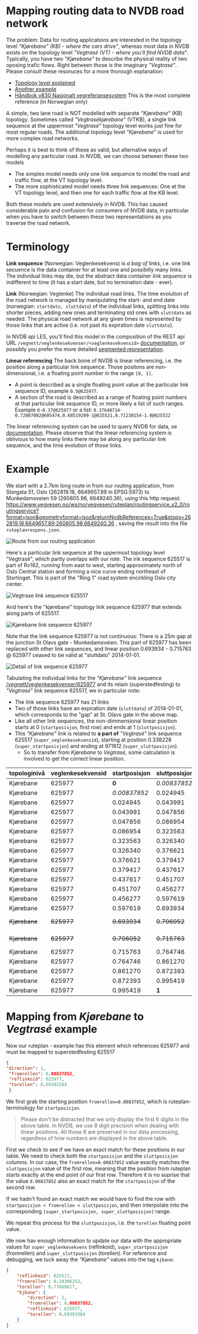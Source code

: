 # Mapping routing data to NVDB road network
 
The problem: Data for routing applications are interested in the topology level _"Kjørebane" (KB) - where the cars drive"_, 
whereas most 
data in NVDB exists on the topology level _"Vegtrasé (VT) - where you'll find NVDB data"_. Typically, you have two  _"Kjørebane"_ to describe the physical reality of two oposing trafic flows. Right between those is the imaginary _"Vegtrasé"_. Please consult these resoruces for a more thorough explanation: 

  * [Topology level explained](https://nvdbtransportportal.vegdata.no/konsept5_network.html#topology-levels)
  * [Another example](https://github.com/LtGlahn/nvdbspeedlimit/blob/main/grabbing-from-NVDBapi.md)
  * [Håndbok v830 Nasjonalt vegreferansesystem](https://www.vegvesen.no/globalassets/fag/handboker/hb-v830-nasjonalt-vegreferansesystem.pdf) This is the most complete reference (in Norwegian only)

A simple, two lane road is NOT modelled with separate _"Kjørebane"_ (KB) topology. Sometimes called _"Vegtrasékjørebane"_ (VTKB), a single link sequence at the uppermost _"Vegtrasé"_ topology level works just fine for most regular roads. The additional topology level _"Kjørebane"_ is used for more complex road networks. 

Perhaps it is best to think of these as valid, but alternative ways of modelling any particular road. In NVDB, we can choose between these two models
  * The simples model needs only one link sequence to model the road and traffic flow, at the VT topology level. 
  * The more sophisticated model needs three link sequences: One at the VT topology level, and then one for each traffic flow at the KB level. 

Both these models are used extensively in NVDB. This has caused considerable pain and confusion for consumers of NVDB data, in particular when you have to switch between these two representations as you traverse the road network. 

# Terminology 

**Link sequence** (Norwegian: Veglenkesekvens) is _a bag of links_, i.e. one link secuence is the data container for at least one and possibilly many links. The individual links may die, but the abstract data container _link sequence_ is indifferent to time (it has a start date, but no termination date - ever). 

**Link** (Norwegian: Veglenke) The individual road links. The time evolution of the road network is managed by manipulating the start- and end date (norwegian: `startdato, sluttdato`) of the individual links, splitting links into shorter pieces, adding new ones and terminating old ones with `sluttdato` as needed. The physical road network at any given times is represented by those links that are active (i.e. not past its expiration date `sluttdato`). 

In NVDB api LES, you'll find this model in the composition of the REST api URL `/vegnett/veglenkesekvenser/<veglenkesekvensid>` [documentation](https://nvdbapiles-v3.atlas.vegvesen.no/dokumentasjon/openapi/#/Vegnett/get_vegnett_veglenkesekvenser__veglenkesekvensid_), or possibly you prefer the more detailed [segmented representation](https://nvdbapiles-v3.atlas.vegvesen.no/dokumentasjon/openapi/#/Vegnett/get_vegnett_veglenkesekvenser_segmentert__veglenkesekvensid_). 

**Linear referencing** The back bone of NVDB is linear referencing, i.e. the position along a particular link sequence. Those positons are non-dimensional, i.e. a floating point number in the range `[0, 1]`. 
  * A point is described as a single floating point value at the particular link sequence ID, example `0.5@625977`. 
  * A section of the road is described as a range of floating point numbers at that particular link sequence ID, or more likely a list
  of such ranges. Example `0-0.37@625977` or a list: `0.37648714-0.72087082@605474,0.68519209-1@625521,0.71230154-1.0@625522`

The linear referencing system can be used to query NVDB for data, se [documentation](https://nvdbapiles-v3.atlas.vegvesen.no/dokumentasjon/openapi/#/Vegobjekter/get_vegobjekter__vegobjekttypeid_). Please observe that the linear referencing system is oblivious to how many links there may be along any particular link sequence, and the time evolution of those links. 

# Example 

We start with a 2.7km long route in from our routing application, from Storgata 51, Oslo (262819.18, 6649657.89 in EPSG:5973) to Munkedamsveien 59 (260805.98, 6649240.36), using this http request: https://www.vegvesen.no/ws/no/vegvesen/ruteplan/routingservice_v2_0/routingservice?format=json&geometryformat=isoz&returnNvdbReferences=True&stops=262819.18,6649657.89;260805.98,6649240.36 , saving the result into the file `ruteplanrespons.json`. 

![Route from our routing application](./pics/ruteforslag.png)


Here's a particular link sequence at the  uppermost topology level "Vegtrasé", which partly overlaps with our rote. The ink sequence  625517 is part of Rv162, running from east to west, starting approximately north of Oslo Central station 
and forming a nice curve ending northeast of Stortinget. This is part of the "Ring 1" road system encirkling Oslo city center. 

![Vegtrase link sequence 625517](./pics/roadlink625517.png)

And here's the "kjørebane" topology link sequence 625977 that extends along parts of 625517.

![Kjørebane link sequence 625977](./pics/roadlink625977.png)

Note that the link sequence 625977 is not continuous: There is a 25m gap at the junction St Olavs gate - Munkedamsveien. This part of 625977 has been replaced with other link sequences, and linear position  0.693934 - 0.715763 @ 625977 ceased to be valid at "sluttdato" 2014-01-01. 

![Detail of link sequence 625977](./pics/missing625977.png)

Tabulating the individual links for the _"Kjørebane"_ link sequence [/vegnett/veglenkesekvenser/625977](https://nvdbapiles-v3.atlas.vegvesen.no/vegnett/veglenkesekvenser/625977) and its relain (superstedfesting) to _"Vegtrasé"_ link sequence 625517, we in particular note: 

  * The link sequence 625977 has 21 links
  * Two of those links have an expiration date (`sluttdato`) of 2014-01-01, which corresponds to the "gap" at St. Olavs gate in the above map. 
  * Like all other link sequences, the non-dimmensional linear position starts at 0 (`startposisjon`, first row) and ends at 1 (`sluttposisjon`).  
  * This _"Kjørebane"_ link is related to **a part of** _"Vegtrasé"_ link sequence 625517 (`super_veglenkesekvensid`), starting at position 0.338228 (`super_startposisjon`) and ending at 971812 (`super_sluttposisjon`). 
    * So to transfer from _Kjørebane_ to _Vegtrasé_, some calculation is involved to get the correct linear position.

| topologinivå | veglenkesekvensid | startposisjon | sluttposisjon | super_veglenkesekvensid | super_startposisjon | super_sluttposisjon | sluttdato | 
|------------|--------|--------- |------------|---------|-----------|----------|---------|
| Kjørebane  | 625977 | **0** | _0.00837852_   | 625517  | **0.338228**  | 0.343063 | |
| Kjørebane  | 625977 | _0.00837852_ | 0.024945   | 625517  | 0.343063  | 0.353239 | |
| Kjørebane  | 625977 | 0.024945 | 0.043991   | 625517  | 0.353239  | 0.365024 | |
| Kjørebane  | 625977 | 0.043991 | 0.047856   | 625517  | 0.365024  | 0.367415 | | 
| Kjørebane  | 625977 | 0.047856 | 0.086954   | 625517  | 0.367415  | 0.392232 | |
| Kjørebane  | 625977 | 0.086954 | 0.323563   | 625517  | 0.392232  | 0.542417 | |
| Kjørebane  | 625977 | 0.323563 | 0.326340   | 625517  | 0.542417  | 0.544170 | |
| Kjørebane  | 625977 | 0.326340 | 0.376621   | 625517  | 0.544170  | 0.575918 | |
| Kjørebane  | 625977 | 0.376621 | 0.379417   | 625517  | 0.575918  | 0.577682 | |
| Kjørebane  | 625977 | 0.379417 | 0.437617   | 625517  | 0.577682  | 0.614389 | |
| Kjørebane  | 625977 | 0.437617 | 0.451707   | 625517  | 0.614389  | 0.623128 | |
| Kjørebane  | 625977 | 0.451707 | 0.456277   | 625517  | 0.623128  | 0.626042 | |
| Kjørebane  | 625977 | 0.456277 | 0.597619   | 625517  | 0.626042  | 0.716154 | |
| Kjørebane  | 625977 | 0.597619 | 0.693934   | 625517  | 0.716154  | 0.777851 | |
| ~~Kjørebane~~  | ~~625977~~ | ~~0.693934~~ | ~~0.706052~~   | 625517  | 0.776696  | 0.784314 | **2014-01-01** |
| ~~Kjørebane~~  | ~~625977~~ | ~~0.706052~~ | ~~0.715763~~   | 625517  | 0.784314  | 0.790520 | **2014-01-01** |
| Kjørebane  | 625977 | 0.715763 | 0.764746   | 625517  | 0.788850  | 0.821825 | |
| Kjørebane  | 625977 | 0.764746 | 0.861270   | 625517  | 0.821825  | 0.882374 | |
| Kjørebane  | 625977 | 0.861270 | 0.872393   | 625517  | 0.882374  | 0.889889 | |
| Kjørebane  | 625977 | 0.872393 | 0.995419   | 625517  | 0.889889  | 0.966778 | |
| Kjørebane  | 625977 | 0.995419 | **1**      | 625517  | 0.966778  | **0.971812** | |



# Mapping from _Kjørebane_ to _Vegtrasé_ example

Now our ruteplan - example has this element which references 625977 and must be mapped 
to superstedfesting 625517

```json
{
"direction": 1,
 "fromrellen": 0.00837852,
 "reflinkoid": 625977,
 "torellen": 0.69393384
 }
```

We first grab the starting position `fromrellen=0.00837852`, which is ruteplan-terminology for `startposisjon`.

> Please don't be distracted that we only display the first 6 digits in the above table. In NVDB, 
> we use 8 digit precision when dealing with linear positions. All those 8 are preserved in our data processing, regardless 
> of how numbers are displayed in the above table.

First we check to see if we have an exact match for these positions in our table. We need to check both the `startposisjon` and the `sluttposisjon` columns. In our case, the `fromrellen=0.00837852` value exactly matches the `sluttposisjon` value of the first row, meaning that the position from ruteplan starts exactly at the end point of our first row. Therefore it is no suprise that the value `0.00837852`  also an exact match for the `startposisjon` of the second row. 

If we hadn't found an exact match we would have to find the row with `startposisjon < fromrellen < sluttposisjon`, and then interpolate 
into the corresponding `[super_startposisjon, super_sluttposisjon]` range. 

We repeat this process for the `sluttposisjon`, i.e. the `torellen` floating point value.

We now hav enough information to update our data with the appropriate values for `super_veglenkesekvens` (reflinkoid), `super_startposisjon` (fromrellen) and `super_sluttposisjon` (torellen). For reference and debugging, we tuck away the _"Kjørebane"_ values into the tag `kjbane`: 

```json 
{
    "reflinkoid": 625517,
    "fromrellen": 0.34306253,
    "torellen": 0.77669617,
    "kjbane": {
        "direction": 1,
        "fromrellen": 0.00837852,
        "reflinkoid": 625977,
        "torellen": 0.69393384
    }
}
```